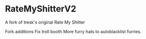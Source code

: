# RateMyShitterV2
A fork of tresk's original Rate My Shitter

Fork additions
Fix troll booth
More furry hats to autoblacklist furries.
